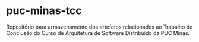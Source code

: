 # puc-minas-tcc
Repositório para armazenamento dos artefatos relacionados ao Trabalho de Conclusão do Curso de Arquitetura de Software Distribuído da PUC Minas.
